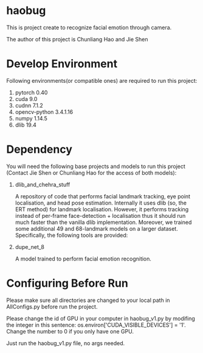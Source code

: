 # haobug

This is project create to recognize facial emotion through camera.

The author of this project is Chunliang Hao and Jie Shen

# Develop Environment
Following environments(or compatible ones) are required to run this project:
1. pytorch 0.40
2. cuda 9.0
3. cudnn 7.1.2
4. opencv-python 3.4.1.16
5. numpy 1.14.5
6. dlib 19.4

# Dependency

You will need the following base projects and models to run this project (Contact Jie Shen or Chunliang Hao for the access of both models):

1. dlib_and_chehra_stuff     

    A repository of code that performs facial landmark tracking, eye point localisation, and head pose estimation. Internally it uses   dlib (so, the ERT method) for landmark localisation. However, it performs tracking instead of per-frame face-detection + localisation thus it should run much faster than the vanilla dlib implementation. Moreover, we trained some additional 49 and 68-landmark models on a larger dataset. Specifically, the following tools are provided:

2. dupe_net_8
    
    A model trained  to perform facial emotion recognition.
    
# Configuring Before Run
    
Please make sure all directories are changed to your local path in AllConfigs.py before run the project.

Please change the id of GPU in your computer in haobug_v1.py by modifing the integer in this sentence: os.environ['CUDA_VISIBLE_DEVICES'] = '1'. 
Change the number to 0 if you only have one GPU. 

Just run the haobug_v1.py file, no args needed.